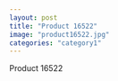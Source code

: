 ```yaml
---
layout: post
title: "Product 16522"
image: "product16522.jpg"
categories: "category1"
---
```

Product 16522
